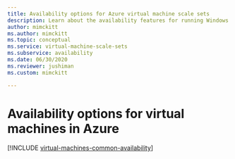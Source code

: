 ```yaml
---
title: Availability options for Azure virtual machine scale sets
description: Learn about the availability features for running Windows virtual machine scale sets in Azure
author: mimckitt
ms.author: mimckitt
ms.topic: conceptual
ms.service: virtual-machine-scale-sets
ms.subservice: availability
ms.date: 06/30/2020
ms.reviewer: jushiman
ms.custom: mimckitt

---
```


# Availability options for virtual machines in Azure

[!INCLUDE [virtual-machines-common-availability](../../includes/virtual-machines-common-availability.md)]

